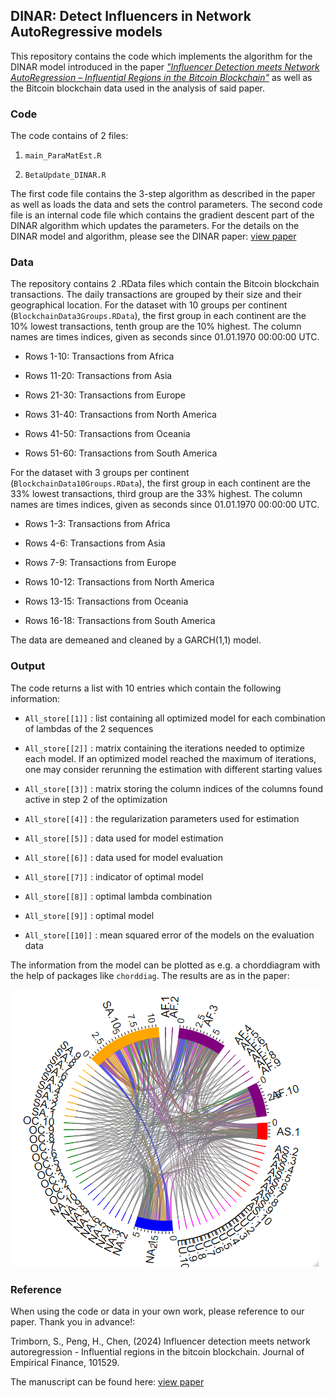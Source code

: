 ## DINAR: Detect Influencers in Network AutoRegressive models  
This repository contains the code which implements the algorithm for the DINAR model introduced in the paper [*"Influencer Detection meets Network AutoRegression – Influential Regions in the Bitcoin Blockchain"*](https://doi.org/10.1016/j.jempfin.2024.101529) as well as the Bitcoin blockchain data used in the analysis of said paper. 

### Code

The code contains of 2 files:

1. `main_ParaMatEst.R`

2. `BetaUpdate_DINAR.R`

The first code file contains the 3-step algorithm as described in the paper as well as loads the data and sets the control parameters. The second code file is an internal code file which contains the gradient descent part of the DINAR algorithm which updates the parameters. For the details on the DINAR model and algorithm, please see the DINAR paper: [view paper](https://doi.org/10.1016/j.jempfin.2024.101529)

### Data 

The repository contains 2 .RData files which contain the Bitcoin blockchain transactions. The daily transactions are grouped by their size and their geographical location. For the dataset with 10 groups per continent (`BlockchainData3Groups.RData`), the first group in each continent are the 10% lowest transactions, tenth group are the 10% highest. The column names are times indices, given as seconds since 01.01.1970 00:00:00 UTC. 

- Rows 1-10: Transactions from Africa

- Rows 11-20: Transactions from Asia

- Rows 21-30: Transactions from Europe

- Rows 31-40: Transactions from North America

- Rows 41-50: Transactions from Oceania

- Rows 51-60: Transactions from South America

For the dataset with 3 groups per continent  (`BlockchainData10Groups.RData`), the first group in each continent are the 33% lowest transactions, third group are the 33% highest. The column names are times indices, given as seconds since 01.01.1970 00:00:00 UTC. 

- Rows 1-3: Transactions from Africa

- Rows 4-6: Transactions from Asia

- Rows 7-9: Transactions from Europe

- Rows 10-12: Transactions from North America

- Rows 13-15: Transactions from Oceania

- Rows 16-18: Transactions from South America

The data are demeaned and cleaned by a GARCH(1,1) model. 

### Output

The code returns a list with 10 entries which contain the following information: 

- `All_store[[1]]` : list containing all optimized model for each combination of lambdas of the 2 sequences

- `All_store[[2]]` : matrix containing the iterations needed to optimize each model. If an optimized model reached the maximum of iterations, one may consider rerunning the estimation with different starting values

- `All_store[[3]]` : matrix storing the column indices of the columns found active in step 2 of the optimization 

- `All_store[[4]]` : the regularization parameters used for estimation

- `All_store[[5]]` : data used for model estimation

- `All_store[[6]]` : data used for model evaluation

- `All_store[[7]]` : indicator of optimal model

- `All_store[[8]]` : optimal lambda combination

- `All_store[[9]]` : optimal model

- `All_store[[10]]` : mean squared error of the models on the evaluation data

The information from the model can be plotted as e.g. a chorddiagram with the help of packages like `chorddiag`. The results are as in the paper: 

![](chordplot.png)

### Reference

When using the code or data in your own work, please reference to our paper. Thank you in advance!: 

Trimborn, S., Peng, H., Chen, (2024) Influencer detection meets network autoregression - Influential regions in the bitcoin blockchain. Journal of Empirical Finance, 101529.

The manuscript can be found here: [view paper](https://doi.org/10.1016/j.jempfin.2024.101529)